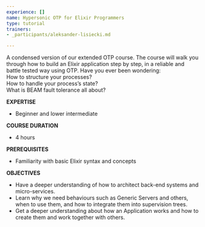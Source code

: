 ```yaml
---
experience: []
name: Hypersonic OTP for Elixir Programmers
type: tutorial
trainers:
- _participants/aleksander-lisiecki.md

---
```

A condensed version of our extended OTP course. The course will walk you through how to build an Elixir application step by step, in a reliable and battle tested way using OTP. Have you ever been wondering:  
How to structure your processes?  
How to handle your process’s state?  
What is BEAM fault tolerance all about?

**EXPERTISE**

* Beginner and lower intermediate

**COURSE DURATION**

* 4 hours

**PREREQUISITES**

* Familiarity with basic Elixir syntax and concepts

**OBJECTIVES**

* Have a deeper understanding of how to architect back-end systems and micro-services.
* Learn why we need behaviours such as Generic Servers and others, when to use them, and how to integrate them into supervision trees.
* Get a deeper understanding about how an Application works and how to create them and work together with others.